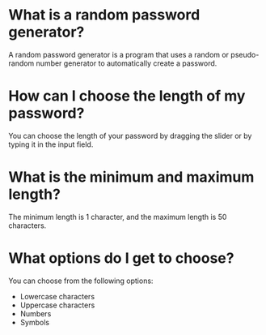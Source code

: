 # What is a random password generator?
A random password generator is a program that uses a random or pseudo-random number generator to automatically create a password.

# How can I choose the length of my password?
You can choose the length of your password by dragging the slider or by typing it in the input field.

# What is the minimum and maximum length?
The minimum length is 1 character, and the maximum length is 50 characters.

# What options do I get to choose?
You can choose from the following options:
- Lowercase characters
- Uppercase characters
- Numbers
- Symbols
